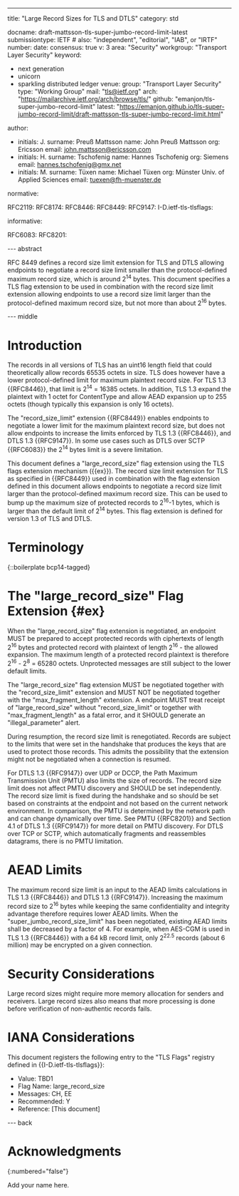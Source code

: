 ---
title: "Large Record Sizes for TLS and DTLS"
category: std

docname: draft-mattsson-tls-super-jumbo-record-limit-latest
submissiontype: IETF  # also: "independent", "editorial", "IAB", or "IRTF"
number:
date:
consensus: true
v: 3
area: "Security"
workgroup: "Transport Layer Security"
keyword:
 - next generation
 - unicorn
 - sparkling distributed ledger
venue:
  group: "Transport Layer Security"
  type: "Working Group"
  mail: "tls@ietf.org"
  arch: "https://mailarchive.ietf.org/arch/browse/tls/"
  github: "emanjon/tls-super-jumbo-record-limit"
  latest: "https://emanjon.github.io/tls-super-jumbo-record-limit/draft-mattsson-tls-super-jumbo-record-limit.html"

author:
- initials: J.
  surname: Preuß Mattsson
  name: John Preuß Mattsson
  org: Ericsson
  email: john.mattsson@ericsson.com
- initials: H.
  surname: Tschofenig
  name: Hannes Tschofenig
  org: Siemens
  email: hannes.tschofenig@gmx.net
- initials: M.
  surname: Tüxen
  name: Michael Tüxen
  org: Münster Univ. of Applied Sciences
  email: tuexen@fh-muenster.de

normative:

  RFC2119:
  RFC8174:
  RFC8446:
  RFC8449:
  RFC9147:
  I-D.ietf-tls-tlsflags:

informative:

  RFC6083:
  RFC8201:

--- abstract

RFC 8449 defines a record size limit extension for TLS and DTLS allowing endpoints to negotiate a record size limit smaller than the protocol-defined maximum record size, which is around 2<sup>14</sup> bytes. This document specifies a TLS flag extension to be used in combination with the record size limit extension allowing endpoints to use a record size limit larger than the protocol-defined maximum record size, but not more than about 2<sup>16</sup> bytes.

--- middle

# Introduction

The records in all versions of TLS has an uint16 length field that could theoretically allow records 65535 octets in size. TLS does however have a lower protocol-defined limit for maximum plaintext record size. For TLS 1.3 {{RFC8446}}, that limit is 2<sup>14</sup> = 16385 octets. In addition, TLS 1.3 expand the plaintext with 1 octet for ContentType and allow AEAD expansion up to 255 octets (though typically this expansion is only 16 octets).

The "record_size_limit" extension {{RFC8449}} enables endpoints to negotiate a lower limit for the maximum plaintext record size, but does not allow endpoints to increase the limits enforced by TLS 1.3 {{RFC8446}}, and DTLS 1.3 {{RFC9147}}. In some use cases such as DTLS over SCTP {{RFC6083}} the 2<sup>14</sup> bytes limit is a severe limitation.

This document defines a "large_record_size" flag extension using the TLS flags extension mechanism ({{ex}}). The record size limit extension for TLS as specified in {{RFC8449}} used in combination with the flag extension defined in this document allows endpoints to negotiate a record size limit larger than the protocol-defined maximum record size. This can be used to bump up the maximum size of protected records to 2<sup>16</sup>-1 bytes, which is larger than the default limit of 2<sup>14</sup> bytes. This flag extension is defined for version 1.3 of TLS and DTLS.

# Terminology

{::boilerplate bcp14-tagged}

# The "large_record_size" Flag Extension {#ex}

When the "large_record_size" flag extension is negotiated, an endpoint MUST be prepared to accept protected records with ciphertexts of length 2<sup>16</sup> bytes and protected record with plaintext of length 2<sup>16</sup> - the allowed expansion. The maximum length of a protected record plaintext is therefore 2<sup>16</sup> - 2<sup>8</sup> = 65280 octets. Unprotected messages are still subject to the lower default limits.

The "large_record_size" flag extension MUST be negotiated together with the "record_size_limit" extension and MUST NOT be negotiated together with the "max_fragment_length" extension. A endpoint MUST treat receipt of "large_record_size" without "record_size_limit" or together with "max_fragment_length" as a fatal error, and it SHOULD generate an "illegal_parameter" alert.

During resumption, the record size limit is renegotiated. Records are subject to the limits that were set in the handshake that produces the keys that are used to protect those records.  This admits the possibility that the extension might not be negotiated when a connection is resumed.

For DTLS 1.3 {{RFC9147}} over UDP or DCCP, the Path Maximum Transmission Unit (PMTU) also limits the size of records.  The record size limit does not affect PMTU discovery and SHOULD be set independently. The record size limit is fixed during the handshake and so should be set based on constraints at the endpoint and not based on the current network environment. In comparison, the PMTU is determined by the network path and can change dynamically over time. See PMTU {{RFC8201}} and Section 4.1 of DTLS 1.3 {{RFC9147}} for more detail on PMTU discovery. For DTLS over TCP or SCTP, which automatically fragments and reassembles datagrams, there is no PMTU limitation.

# AEAD Limits

The maximum record size limit is an input to the AEAD limits calculations in TLS 1.3 {{RFC8446}} and DTLS 1.3 {{RFC9147}}. Increasing the maximum record size to 2<sup>16</sup> bytes while keeping the same confidentiality and integrity advantage therefore requires lower AEAD limits. When the "super_jumbo_record_size_limit" has been negotiated, existing AEAD limits shall be decreased by a factor of 4. For example, when AES-CGM is used in TLS 1.3 {{RFC8446}} with a 64 kB record limit, only 2<sup>22.5</sup> records (about 6 million) may be encrypted on a given connection.

# Security Considerations

Large record sizes might require more memory allocation for senders and receivers. Large record sizes also means that more processing is done before verification of non-authentic records fails.

# IANA Considerations

This document registers the following entry to the "TLS Flags" registry defined in {{I-D.ietf-tls-tlsflags}}:

   *  Value: TBD1
   *  Flag Name: large_record_size
   *  Messages: CH, EE
   *  Recommended: Y
   *  Reference: [This document]

--- back

# Acknowledgments
{:numbered="false"}

Add your name here.
